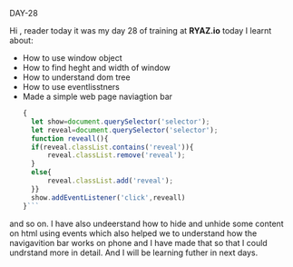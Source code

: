 DAY-28


Hi , reader today it was my day 28 of training at **RYAZ.io** today I learnt about:


* How to use window object
* How to find heght and width of window
* How to understand dom tree
* How to use eventlisstners
* Made a simple web page naviagtion bar
  ```javascript
  {
    let show=document.querySelector('selector');
    let reveal=document.querySelector('selector');
    function reveall(){
    if(reveal.classList.contains('reveal')){
        reveal.classList.remove('reveal');
    }
    else{
        reveal.classList.add('reveal');
    }}
    show.addEventListener('click',reveall)
  }```
  

and so on. I have also undeerstand how to hide and unhide some content on html using events which also helped we to understand how the navigavition bar works on phone and I have made that so that I could undrstand more in detail. And I will be learning futher in next days.